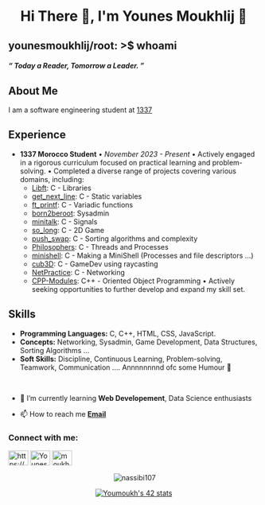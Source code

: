 <h1 align="center">Hi There 👋, I'm Younes Moukhlij 🌱 </h1>
<h2 align = "left"> younesmoukhlij/root: >$ whoami</h2>
<h5 algin = "left"> “ Today a Reader, Tomorrow a Leader. ”  </h5>

## About Me

I am a software engineering student at [1337](https://1337.ma)

## Experience
- **1337 Morocco Student**
  • *November 2023 - Present*
  • Actively engaged in a rigorous curriculum focused on practical learning and problem-solving.
  • Completed a diverse range of projects covering various domains, including:
    - [Libft](https://github.com/YounesMoukhlij/libft): C - Libraries
    - [get_next_line](https://github.com/YounesMoukhlij/get_next_line): C - Static variables
    - [ft_printf](https://github.com/YounesMoukhlij/ft_printf): C - Variadic functions
    - [born2beroot](https://github.com/YounesMoukhlij/born2beroot): Sysadmin
    - [minitalk](https://github.com/YounesMoukhlij/minitalk): C - Signals
    - [so_long](https://github.com/YounesMoukhlij/so_long): C - 2D Game
    - [push_swap](https://github.com/YounesMoukhlij/push_swap): C - Sorting algorithms and complexity
    - [Philosophers](https://github.com/YounesMoukhlij/philosophers): C - Threads and Processes
    - [minishell](https://github.com/YounesMoukhlij/minishell): C - Making a MiniShell (Processes and file descriptors ...)
    - [cub3D](https://github.com/YounesMoukhlij/Cub3D_42): C - GameDev using raycasting
    - [NetPractice](https://github.com/YounesMoukhlij/Net-Practice_42): C - Networking
    - [CPP-Modules](https://github.com/YounesMoukhlij/CPP-Modules): C++ - Oriented Object Programming
  • Actively seeking opportunities to further develop and expand my skill set.

## Skills
- **Programming Languages:** C, C++, HTML, CSS, JavaScript.
- **Concepts:** Networking, Sysadmin, Game Development, Data Structures, Sorting Algorithms ...
- **Soft Skills:** Discipline, Continuous Learning, Problem-solving, Teamwork, Communication .... Annnnnnnnd ofc some Humour 🙂
</br>

- 🌱 I’m currently learning **Web Developement**, Data Science enthusiasts 

- 📫 How to reach me **[Email](younesmoukhlijofficial@gmail.com)**

<h3 align="left">Connect with me:</h3>
<p align="left">
<a href="https://codepen.io/https://codepen.io/younes-moukhlij" target="blank"><img align="center" src="https://raw.githubusercontent.com/rahuldkjain/github-profile-readme-generator/master/src/images/icons/Social/codepen.svg" alt="https://codepen.io/Younes-Moukhlij" height="30" width="40" /></a>
<a href="https://twitter.com/YounesMoukhlij" target="blank"><img align="center" src="https://raw.githubusercontent.com/rahuldkjain/github-profile-readme-generator/master/src/images/icons/Social/twitter.svg" alt="YounesMoukhlij" height="30" width="40" /></a>
<a href="https://linkedin.com/in/younesmoukhlij" target="blank"><img align="center" src="https://raw.githubusercontent.com/rahuldkjain/github-profile-readme-generator/master/src/images/icons/Social/linked-in-alt.svg" alt="moukhlij younes" height="30" width="40" /></a>
</p>

<p align ="center">&nbsp;<img align="center" src="https://github-readme-stats.vercel.app/api?username=YounesMoukhlij&show_icons=true&locale=en" alt="nassibi107" /></p>
<p align ="center"><a href="https://github.com/oakoudad/badge42"><img src="https://badge.mediaplus.ma/greenbinary/Youmoukh" alt="Youmoukh's 42 stats" /></a></p>
